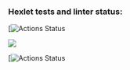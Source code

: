 ### Hexlet tests and linter status:
[![Actions Status](https://github.com/sergye/java-project-lvl1/actions/workflows/hexlet-check.yml/badge.svg)

<a href="https://codeclimate.com/github/sergye/java-project-lvl1/maintainability"><img src="https://api.codeclimate.com/v1/badges/a99a88d28ad37a79dbf6/maintainability" /></a>

[![Actions Status](https://github.com/sergye/java-project-lvl1/actions/workflows/github-actions.yml/badge.svg)
